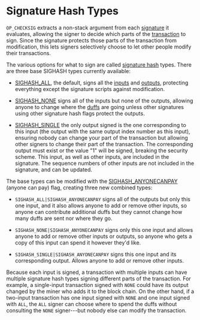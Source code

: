 # Signature Hash Types

`OP_CHECKSIG` extracts a non-stack argument from each [signature](../resources/glossary.md#signature) it evaluates, allowing the signer to decide which parts of the [transaction](../resources/glossary.md#transaction) to sign. Since the signature protects those parts of the transaction from modification, this lets signers selectively choose to let other people modify their transactions.

The various options for what to sign are called [signature hash](../resources/glossary.md#signature-hash) types. There are three base SIGHASH types currently available:

* [SIGHASH_ALL](../resources/glossary.md#sighash_all), the default, signs all the [inputs](../resources/glossary.md#input) and [outputs](../resources/glossary.md#output), protecting everything except the signature scripts against modification.

* [SIGHASH_NONE](../resources/glossary.md#sighash_none) signs all of the inputs but none of the outputs, allowing anyone to change where the [duffs](../resources/glossary.md#duffs) are going unless other signatures using other signature hash flags protect the outputs.

* [SIGHASH_SINGLE](../resources/glossary.md#sighash_single) the only output signed is the one corresponding to this input (the output with the same output index number as this input), ensuring nobody can change your part of the transaction but allowing other signers to change their part of the transaction. The corresponding output must exist or the value "1" will be signed, breaking the security scheme. This input, as well as other inputs, are included in the signature. The sequence numbers of other inputs are not included in the signature, and can be updated.

The base types can be modified with the [SIGHASH_ANYONECANPAY](../resources/glossary.md#sighash_anyonecanpay) (anyone can pay) flag, creating three new combined types:

* `SIGHASH_ALL|SIGHASH_ANYONECANPAY` signs all of the outputs but only this one input, and it also allows anyone to add or remove other inputs, so anyone can contribute additional duffs but they cannot change how many duffs are sent nor where they go.

* `SIGHASH_NONE|SIGHASH_ANYONECANPAY` signs only this one input and allows anyone to add or remove other inputs or outputs, so anyone who gets a copy of this input can spend it however they'd like.

* `SIGHASH_SINGLE|SIGHASH_ANYONECANPAY` signs this one input and its corresponding output. Allows anyone to add or remove other inputs.

Because each input is signed, a transaction with multiple inputs can have multiple signature hash types signing different parts of the transaction. For example, a single-input transaction signed with `NONE` could have its output changed by the miner who adds it to the block chain. On the other hand, if a two-input transaction has one input signed with `NONE` and one input signed with `ALL`, the `ALL` signer can choose where to spend the duffs without consulting the `NONE` signer---but nobody else can modify the transaction.